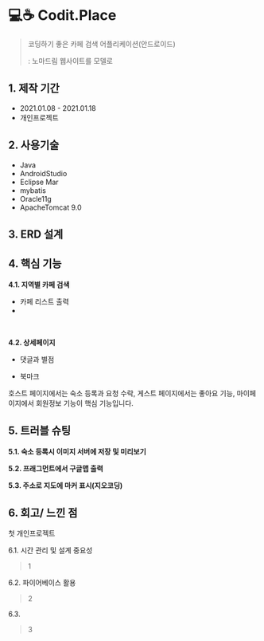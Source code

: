 # :computer::coffee: ​Codit.Place

> 코딩하기 좋은 카페 검색 어플리케이션(안드로이드) 
>
> : 노마드림 웹사이트를 모델로



## 1. 제작 기간

- 2021.01.08 - 2021.01.18
- 개인프로젝트



## 2. 사용기술

- Java
- AndroidStudio
- Eclipse Mar
- mybatis 
- Oracle11g
- ApacheTomcat 9.0



## 3. ERD 설계



## 4. 핵심 기능

**4.1. 지역별 카페 검색**

- 카페 리스트 출력
- 

<br>

**4.2. 상세페이지**

- 댓글과 별점

- 북마크

  

호스트 페이지에서는 숙소 등록과 요청 수락, 게스트 페이지에서는 좋아요 기능, 마이페이지에서 회원정보 기능이 핵심 기능입니다.



## 5. 트러블 슈팅

**5.1. 숙소 등록시 이미지 서버에 저장 및 미리보기**

> 



**5.2. 프래그먼트에서 구글맵 출력**

>



**5.3. 주소로 지도에 마커 표시(지오코딩)**

> 



## 6. 회고/ 느낀 점

첫 개인프로젝트



6.1. 시간 관리 및 설계 중요성

> 1



6.2. 파이어베이스 활용

> 2



6.3.  

> 3
